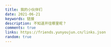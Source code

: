```yaml
---
title: 我的小伙伴们
date: 2021-06-21
keywords: 链接
description: 不知道开往哪里呢？
comments: true
links: https://friends.yunyoujun.cn/links.json
random: true
---
```


<YunLinks :links="frontmatter.links" :random="frontmatter.random" />

